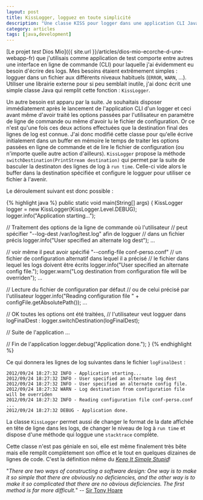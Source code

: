 ```yaml
---
layout: post
title: KissLogger, logguez en toute simplicité
description: "Une classe KISS pour logger dans une application CLI Java"
category: articles
tags: [java,development]
---
```


[Le projet *test* Dios Mio]({{ site.url }}/articles/dios-mio-ecorche-d-une-webapp-fr) que j'utilisais comme application de test comporte entre autres une interface en ligne de commande (CLI) pour laquelle j'ai évidemment eu besoin d'écrire des logs. Mes besoins étaient extrêmement simples : logguer dans un fichier aux différents niveaux habituels (`ERROR`, `WARN`, ...). Utiliser une librairie externe pour si peu semblait inutile, j'ai donc écrit une simple classe Java qui remplit cette fonction : `KissLogger`.

Un autre besoin est apparu par la suite. Je souhaitais disposer immédiatement après le lancement de l'application CLI d'un logger et ceci avant même d'avoir traité les options passées par l'utilisateur en paramètre de ligne de commande ou même d'avoir lu le fichier de configuration. Or ce n'est qu'une fois ces deux actions effectuées que la destination final des lignes de log est connue. J'ai donc modifié cette classe pour qu'elle écrive initialement dans un buffer en mémoire le temps de traiter les options passées en ligne de commande et de lire le fichier de configuration (ou n'importe quelle autre action d'ailleurs). `KissLogger` propose la méthode `switchDestination(PrintStream destination)` qui permet par la suite de basculer la destinaton des lignes de log à `run time`. Celle-ci vide alors le buffer dans la destination spécifiée et configure le logguer pour utiliser ce fichier à l'avenir.

Le déroulement suivant est donc possible :

{% highlight java %}
public static void main(String[] args) {
  KissLogger logger = new KissLogger(KissLogger.Level.DEBUG);
  logger.info("Application starting...");

  // Traitement des options de la ligne de commande où l'utilisateur
  // peut spécifier "--log-dest /var/log/test.log" afin de logguer
  // dans un fichier précis
  logger.info("User specified an alternate log dest");
  ...

  // voir même il peut avoir spécifié "--config-file conf-perso.conf"
  // un fichier de configuration alternatif dans lequel il a précisé
  // le fichier dans lequel les logs doivent être écrits
  logger.info("User specified an alternate config file.");
  logger.warn("Log destination from configuration file will be overriden");
  ...

  // Lecture du fichier de configuration par défaut
  // ou de celui précisé par l'utilisateur
  logger.info("Reading configuration file " + configFile.getAbsolutePath());
  ...

  // OK toutes les options ont été traitées,
  // l'utilisateur veut logguer dans logFinalDest :
  logger.switchDestination(logFinalDest);

  // Suite de l'application
  ...

  // Fin de l'application
  logger.debug("Application done.");
}
{% endhighlight %}

Ce qui donnera les lignes de log suivantes dans le fichier `logFinalDest` :

    2012/09/24 18:27:32 INFO - Application starting...
    2012/09/24 18:27:32 INFO - User specified an alternate log dest
    2012/09/24 18:27:32 INFO - User specified an alternate config file.
    2012/09/24 18:27:32 WARN - Log destination from configuration file will be overriden
    2012/09/24 18:27:32 INFO - Reading configuration file conf-perso.conf
    ...
    2012/09/24 18:27:32 DEBUG - Application done.

La classe `KissLogger` permet aussi de changer le format de la date affichée en tête de ligne dans les logs, de changer le niveau de log à `run time` et dispose d'une méthode qui loggue une `stacktrace` complète.

Cette classe n'est pas géniale en soi, elle est même finalement très bête mais elle remplit complètement son office et le tout en quelques dizaines de lignes de code. C'est la définition même du *[Keep It Simple Stupid](http://fr.wikipedia.org/wiki/Principe_KISS#En_informatique)*!

"*There are two ways of constructing a software design: One way is to make it so simple that there are obviously no deficiencies, and the other way is to make it so complicated that there are no obvious deficiencies. The first method is far more difficult.*"
 -- [Sir Tony Hoare](http://en.wikipedia.org/wiki/Tony_Hoare)

